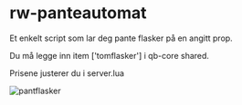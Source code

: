 # rw-panteautomat

Et enkelt script som lar deg pante flasker på en angitt prop.

Du må legge inn item ['tomflasker'] i qb-core shared. 

Prisene justerer du i server.lua

![pantflasker](https://user-images.githubusercontent.com/71928222/205364113-dd95d639-9195-46ba-8fdb-8237f541ccc7.png)
